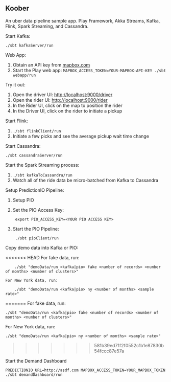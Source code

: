 Koober
----------------

An uber data pipeline sample app.  Play Framework, Akka Streams, Kafka, Flink, Spark Streaming, and Cassandra.


Start Kafka:

    ./sbt kafkaServer/run

Web App:

1. Obtain an API key from [mapbox.com](https://www.mapbox.com/)
1. Start the Play web app: `MAPBOX_ACCESS_TOKEN=YOUR-MAPBOX-API-KEY ./sbt webapp/run`

Try it out:

1. Open the driver UI: [http://localhost:9000/driver](http://localhost:9000/driver)
1. Open the rider UI: [http://localhost:9000/rider](http://localhost:9000/rider)
1. In the Rider UI, click on the map to position the rider
1. In the Driver UI, click on the rider to initiate a pickup

Start Flink:

1. `./sbt flinkClient/run`
1. Initiate a few picks and see the average pickup wait time change

Start Cassandra:

    ./sbt cassandraServer/run

Start the Spark Streaming process:

1. `./sbt kafkaToCassandra/run`
1. Watch all of the ride data be micro-batched from Kafka to Cassandra

Setup PredictionIO Pipeline:

1. Setup PIO
2. Set the PIO Access Key:

        export PIO_ACCESS_KEY=<YOUR PIO ACCESS KEY>

3. Start the PIO Pipeline:

        ./sbt pioClient/run

Copy demo data into Kafka or PIO:

<<<<<<< HEAD
    For fake data, run:
    
        ./sbt "demoData/run <kafka|pio> fake <number of records> <number of months> <number of clusters>"
        
    For New York data, run:
    
        ./sbt "demoData/run <kafka|pio> ny <number of months> <sample rate>"
=======
For fake data, run:

    ./sbt "demoData/run <kafka|pio> fake <number of records> <number of months> <number of clusters>"
    
For New York data, run:

    ./sbt "demoData/run <kafka|pio> ny <number of months> <sample rate>"
>>>>>>> 581b39ed71f2f0552c1b1e87830b54fccc87e57a

Start the Demand Dashboard

    PREDICTIONIO_URL=http://asdf.com MAPBOX_ACCESS_TOKEN=YOUR_MAPBOX_TOKEN ./sbt demandDashboard/run
